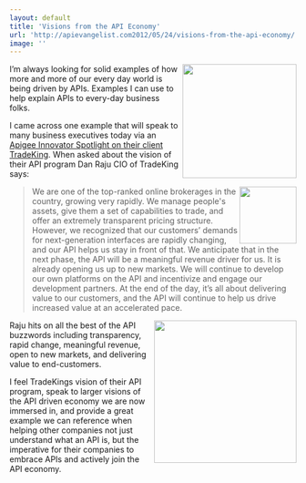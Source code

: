 ```yaml
---
layout: default
title: 'Visions from the API Economy'
url: 'http://apievangelist.com2012/05/24/visions-from-the-api-economy/'
image: ''
---
```



<p>
     <a href="/serviceproviders/apigee.php"><img src="http://kinlane-productions.s3.amazonaws.com/api-service-providers/apigee-logo.gif"  width="200" align="right" /></a>
</p>
<p>
     I’m always looking for solid examples of how more and more of our every day world is being driven by APIs. Examples I can use to help explain APIs to every-day business folks.
</p>
<p>
     I came across one example that will speak to many business executives today via an <a title="Apigee Innovator Spotlight on their client TradeKing" href="http://blog.apigee.com/detail/innovator_spotlight_tradeking/">Apigee Innovator Spotlight on their client TradeKing</a>. When asked about the vision of their API program Dan Raju CIO of TradeKing says:
</p>
<p>
     <img src="http://kinlane-productions.s3.amazonaws.com/api-evangelist/tradeking/TradeKing-CIO.png"  width="100" align="right" />
</p>
<blockquote>
     We are one of the top-ranked online brokerages in the country, growing very rapidly. We manage people's assets, give them a set of capabilities to trade, and offer an extremely transparent pricing structure. However, we recognized that our customers’ demands for next-generation interfaces are rapidly changing, and our API helps us stay in front of that. We anticipate that in the next phase, the API will be a meaningful revenue driver for us. It is already opening us up to new markets. We will continue to develop our own platforms on the API and incentivize and engage our development partners. At the end of the day, it’s all about delivering value to our customers, and the API will continue to help us drive increased value at an accelerated pace.
</blockquote>
<p>
     <a href="https://developers.tradeking.com/" target="_blank"><img src="http://kinlane-productions.s3.amazonaws.com/api-evangelist/tradeking/tradeking_logo.png"  width="250" align="right" /></a>
</p>
<p>
     Raju hits on all the best of the API buzzwords including transparency, rapid change, meaningful revenue, open to new markets, and delivering value to end-customers.
</p>
<p>
     I feel TradeKings vision of their API program, speak to larger visions of the API driven economy we are now immersed in, and provide a great example we can reference when helping other companies not just understand what an API is, but the imperative for their companies to embrace APIs and actively join the API economy.
</p>
